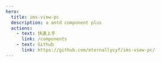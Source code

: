 ```yaml
---
hero:
  title: ims-view-pc
  description: a antd component plus
  actions:
    - text: 快速上手
      link: /components
    - text: Github
      link: https://github.com/eternallycyf/ims-view-pc/
---
```

